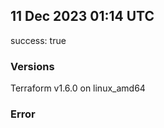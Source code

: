 ## 11 Dec 2023 01:14 UTC

success: true

### Versions

Terraform v1.6.0 on linux_amd64

### Error



